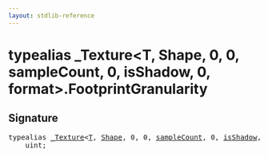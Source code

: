 ```yaml
---
layout: stdlib-reference
---
```


# typealias \_Texture\<T, Shape, 0, 0, sampleCount, 0, isShadow, 0, format\>\.FootprintGranularity

## Signature

<pre>
<span class='code_keyword'>typealias</span> <a href="/stdlib-reference/types/texture-01/index" class="code_type">_Texture</a>&lt;<a href="/stdlib-reference/types/texture-01/index#typeparam-T" class="code_type">T</a>, <a href="/stdlib-reference/types/texture-01/index#typeparam-Shape" class="code_type">Shape</a>, 0, 0, <a href="/stdlib-reference/types/texture-01/index#decl-sampleCount" class="code_var">sampleCount</a>, 0, <a href="/stdlib-reference/types/texture-01/index#decl-isShadow" class="code_var">isShadow</a>, 0, <a href="/stdlib-reference/types/texture-01/index#decl-format" class="code_var">format</a>&gt;.<a href="/stdlib-reference/types/texture-01/footprintgranularity-09" class="code_type">FootprintGranularity</a> = 
    <span class="code_keyword">uint</span>;
</pre>

